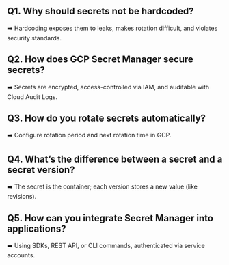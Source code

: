 ## Q1. Why should secrets not be hardcoded?
➡️ Hardcoding exposes them to leaks, makes rotation difficult, and violates security standards.

## Q2. How does GCP Secret Manager secure secrets?
➡️ Secrets are encrypted, access-controlled via IAM, and auditable with Cloud Audit Logs.

## Q3. How do you rotate secrets automatically?
➡️ Configure rotation period and next rotation time in GCP.

## Q4. What’s the difference between a secret and a secret version?
➡️ The secret is the container; each version stores a new value (like revisions).

## Q5. How can you integrate Secret Manager into applications?
➡️ Using SDKs, REST API, or CLI commands, authenticated via service accounts.
